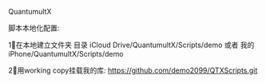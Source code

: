 QuantumultX



脚本本地化配置:

1⃣️在本地建立文件夹 目录 iCloud Drive/QuantumultX/Scripts/demo 或者 我的iPhone/QuantumultX/Scripts/demo

2⃣️用working copy挂载我的库: https://github.com/demo2099/QTXScripts.git 
